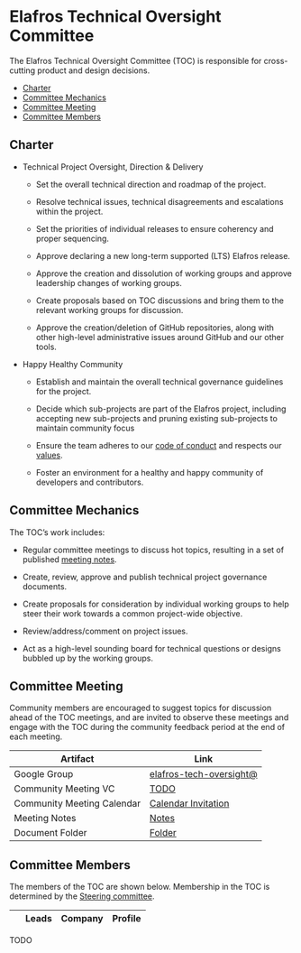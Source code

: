 # Elafros Technical Oversight Committee

The Elafros Technical Oversight Committee (TOC) is responsible for cross-cutting
product and design decisions.

*   [Charter](#charter)
*   [Committee Mechanics](#committee-mechanics)
*   [Committee Meeting](#committee-meeting)
*   [Committee Members](#committee-members)

## Charter

*   Technical Project Oversight, Direction & Delivery

    *   Set the overall technical direction and roadmap of the project.

    *   Resolve technical issues, technical disagreements and escalations within
        the project.

    *   Set the priorities of individual releases to ensure coherency and proper
        sequencing.

    *   Approve declaring a new long-term supported (LTS) Elafros release.

    *   Approve the creation and dissolution of working groups and approve
        leadership changes of working groups.

    *   Create proposals based on TOC discussions and bring them to the relevant
        working groups for discussion.

    *   Approve the creation/deletion of GitHub repositories, along with other
        high-level administrative issues around GitHub and our other tools.

*   Happy Healthy Community

    *   Establish and maintain the overall technical governance guidelines for
        the project.

    *   Decide which sub-projects are part of the Elafros project, including
        accepting new sub-projects and pruning existing sub-projects to maintain
        community focus

    *   Ensure the team adheres to our [code of
        conduct](CONTRIBUTING.md#code-of-conduct)
        and respects our
        [values](VALUES.md).

    *   Foster an environment for a healthy and happy community of developers
        and contributors.

## Committee Mechanics

The TOC’s work includes:

*   Regular committee meetings to discuss hot topics, resulting in a set of
    published [meeting notes](TODO).

*   Create, review, approve and publish technical project governance documents.

*   Create proposals for consideration by individual working groups to help
    steer their work towards a common project-wide objective.

*   Review/address/comment on project issues.

*   Act as a high-level sounding board for technical questions or designs
    bubbled up by the working groups.

## Committee Meeting

Community members are encouraged to suggest topics for discussion ahead of the
TOC meetings, and are invited to observe these meetings and engage with the TOC
during the community feedback period at the end of each meeting.

Artifact                   | Link
-------------------------- | ----
Google Group               | [elafros-tech-oversight@](https://groups.google.com/forum/#!forum/elafros-tech-oversight)
Community Meeting VC       | [TODO](TODO)
Community Meeting Calendar | [Calendar Invitation](TODO)
Meeting Notes              | [Notes](TODO)
Document Folder            | [Folder](TODO)

## Committee Members

The members of the TOC are shown below. Membership in the TOC is determined by
the [Steering committee](STEERING-COMMITTEE.md).

&nbsp; | Leads | Company | Profile
------ | ----- | ------- | -------

TODO
